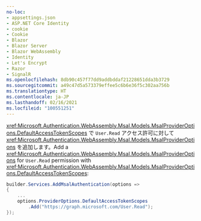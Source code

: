 ```yaml
---
no-loc:
- appsettings.json
- ASP.NET Core Identity
- cookie
- Cookie
- Blazor
- Blazor Server
- Blazor WebAssembly
- Identity
- Let's Encrypt
- Razor
- SignalR
ms.openlocfilehash: 8db90c457f77dd9addbddaf21228651dda3b3729
ms.sourcegitcommit: a49c47d5a573379effee5c6b6e36f5c302aa756b
ms.translationtype: HT
ms.contentlocale: ja-JP
ms.lasthandoff: 02/16/2021
ms.locfileid: "100551251"
---
```

<span data-ttu-id="b1e50-101"><xref:Microsoft.Authentication.WebAssembly.Msal.Models.MsalProviderOptions.DefaultAccessTokenScopes> で `User.Read` アクセス許可に対して <xref:Microsoft.Authentication.WebAssembly.Msal.Models.MsalProviderOptions> を追加します。</span><span class="sxs-lookup"><span data-stu-id="b1e50-101">Add a <xref:Microsoft.Authentication.WebAssembly.Msal.Models.MsalProviderOptions> for `User.Read` permission with <xref:Microsoft.Authentication.WebAssembly.Msal.Models.MsalProviderOptions.DefaultAccessTokenScopes>:</span></span>

```csharp
builder.Services.AddMsalAuthentication(options =>
{
    ...
    options.ProviderOptions.DefaultAccessTokenScopes
        .Add("https://graph.microsoft.com/User.Read");
});
```
